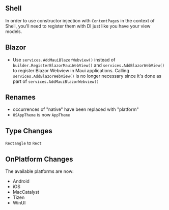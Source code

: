 ## Shell 

In order to use constructor injection with `ContentPage`s in the context of Shell, you'll need to register them with DI just like you have your view models.

## Blazor

* Use `services.AddMauiBlazorWebview()` instead of `builder.RegisterBlazorMauiWebView()` and `services.AddBlazorWebView()` to register Blazor Webview in Maui applications. Calling `services.AddBlazorWebView()` is no longer necessary since it's done as part of `services.AddMauiBlazorWebview()`

## Renames

* occurrences of "native" have been replaced with "platform"
* `OSAppTheme` is now `AppTheme`

## Type Changes

`Rectangle` to `Rect`

## OnPlatform Changes

The available platforms are now:

- Android
- iOS
- MacCatalyst
- Tizen
- WinUI
